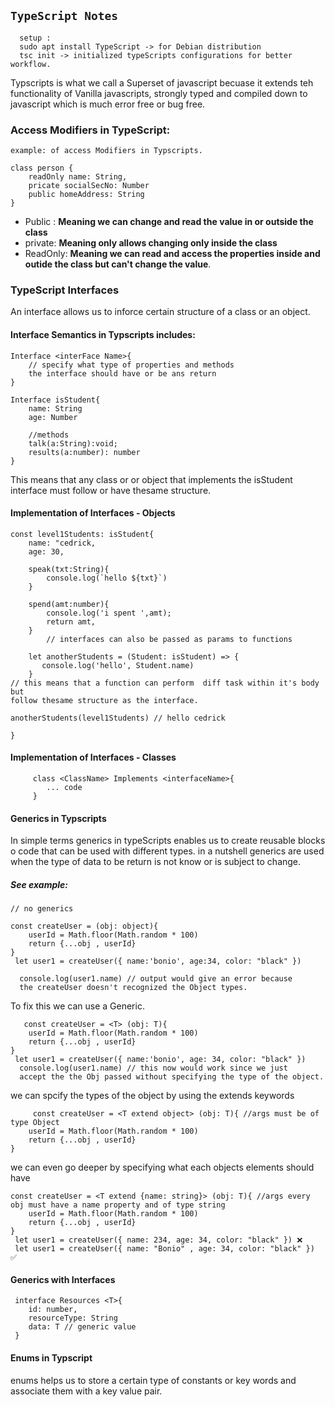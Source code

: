 ## `TypeScript Notes`

      setup :
      sudo apt install TypeScript -> for Debian distribution
      tsc init -> initialized typeScripts configurations for better workflow.

Typscripts is what we call a Superset of javascript becuase it extends teh functionality of Vanilla javascripts, strongly typed and compiled down to javascript which is much error free or bug free.

### Access Modifiers in TypeScript:

    example: of access Modifiers in Typscripts.

    class person {
        readOnly name: String,
        pricate socialSecNo: Number
        public homeAddress: String
    }

- Public : **Meaning we can change and read the value in or outside the class**
- private: **Meaning only allows changing only inside the class**
- ReadOnly: **Meaning we can read and access the properties inside and outide the class but can't change the value**.

### TypeScript Interfaces

An interface allows us to inforce certain structure of a class or an object.

#### Interface Semantics in Typscripts includes:

    Interface <interFace Name>{
        // specify what type of properties and methods
        the interface should have or be ans return
    }

    Interface isStudent{
        name: String
        age: Number

        //methods
        talk(a:String):void;
        results(a:number): number
    }

This means that any class or or object that implements the isStudent interface must follow or have thesame structure.

#### Implementation of Interfaces - Objects

    const level1Students: isStudent{
        name: "cedrick,
        age: 30,

        speak(txt:String){
            console.log(`hello ${txt}`)
        }

        spend(amt:number){
            console.log('i spent ',amt);
            return amt,
        }
            // interfaces can also be passed as params to functions

        let anotherStudents = (Student: isStudent) => {
           console.log('hello', Student.name)
        }
    // this means that a function can perform  diff task within it's body but
    follow thesame structure as the interface.

    anotherStudents(level1Students) // hello cedrick

    }

#### Implementation of Interfaces - Classes

         class <ClassName> Implements <interfaceName>{
            ... code
         }

#### Generics in Typscripts

In simple terms generics in typeScripts enables us to create reusable blocks o code that can be used with different types. in a nutshell generics are used when the type of data to be return is not know or is subject to change.

##### See example:

    // no generics

    const createUser = (obj: object){
        userId = Math.floor(Math.random * 100)
        return {...obj , userId}
    }
     let user1 = createUser({ name:'bonio', age:34, color: "black" })

      console.log(user1.name) // output would give an error because 
      the createUser doesn't recognized the Object types.
To fix this we can use a Generic.    

       const createUser = <T> (obj: T){
        userId = Math.floor(Math.random * 100)
        return {...obj , userId}
    }
     let user1 = createUser({ name:'bonio', age: 34, color: "black" })
      console.log(user1.name) // this now would work since we just 
      accept the the Obj passed without specifying the type of the object.
we can spcify the types of the object by using the extends keywords

         const createUser = <T extend object> (obj: T){ //args must be of type Object
        userId = Math.floor(Math.random * 100)
        return {...obj , userId}
    }
we can even go deeper by specifying what each objects elements should have

    const createUser = <T extend {name: string}> (obj: T){ //args every obj must have a name property and of type string
        userId = Math.floor(Math.random * 100)
        return {...obj , userId}
    }
     let user1 = createUser({ name: 234, age: 34, color: "black" }) ❌
     let user1 = createUser({ name: "Bonio" , age: 34, color: "black" }) ✅
#### Generics with Interfaces

     interface Resources <T>{
        id: number,
        resourceType: String
        data: T // generic value
     }
#### Enums in Typscript
enums helps us to store a certain type of constants or key words and associate them with a key value pair.
